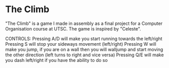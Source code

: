 # The Climb
"The Climb" is a game I made in assembly as a final project for a Computer Organisation course at UTSC. The game is inspired by "Celeste".

CONTROLS:
Pressing A/D will make you start running towards the left/right
Pressing S will stop your sideways movement (left/right)
Pressing W will make you jump, if you are on a wall then you will walljump and start moving the other direction (left turns to right and vice versa)
Pressing Q/E will make you dash left/right if you have the ability to do so

